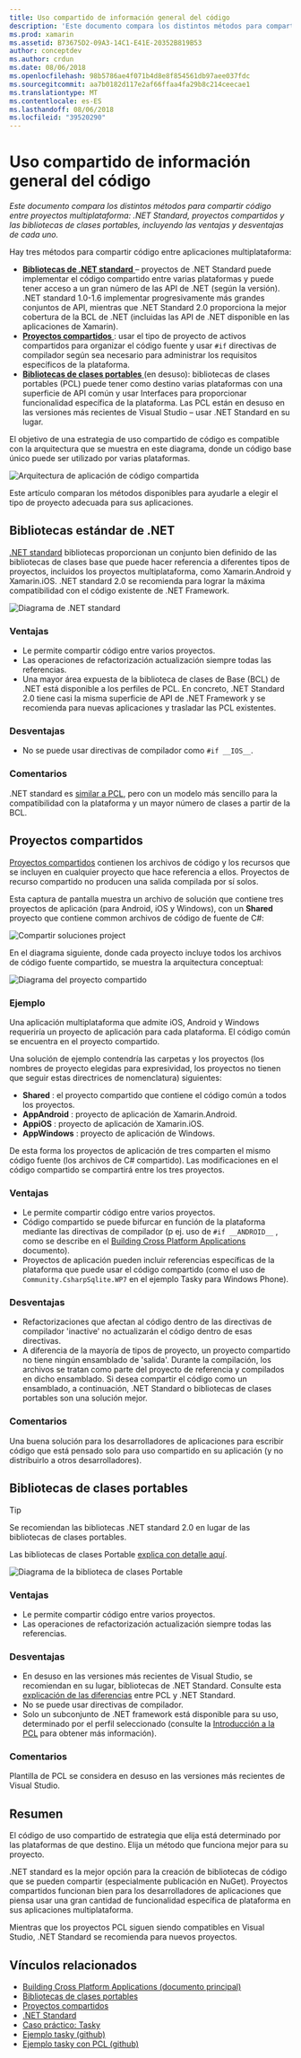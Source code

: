 ```yaml
---
title: Uso compartido de información general del código
description: 'Este documento compara los distintos métodos para compartir código entre proyectos multiplataforma: proyectos compartidos, bibliotecas de clases portables y .NET Standard, incluyendo las ventajas y desventajas de cada uno.'
ms.prod: xamarin
ms.assetid: B73675D2-09A3-14C1-E41E-20352B819B53
author: conceptdev
ms.author: crdun
ms.date: 08/06/2018
ms.openlocfilehash: 98b5786ae4f071b4d8e8f854561db97aee037fdc
ms.sourcegitcommit: aa7b0182d117e2af66ffaa4fa29b8c214ceecae1
ms.translationtype: MT
ms.contentlocale: es-ES
ms.lasthandoff: 08/06/2018
ms.locfileid: "39520290"
---
```

# <a name="sharing-code-overview"></a>Uso compartido de información general del código

_Este documento compara los distintos métodos para compartir código entre proyectos multiplataforma: .NET Standard, proyectos compartidos y las bibliotecas de clases portables, incluyendo las ventajas y desventajas de cada uno._

Hay tres métodos para compartir código entre aplicaciones multiplataforma:

- [**Bibliotecas de .NET standard** ](#Net_Standard) – proyectos de .NET Standard puede implementar el código compartido entre varias plataformas y puede tener acceso a un gran número de las API de .NET (según la versión). .NET standard 1.0-1.6 implementar progresivamente más grandes conjuntos de API, mientras que .NET Standard 2.0 proporciona la mejor cobertura de la BCL de .NET (incluidas las API de .NET disponible en las aplicaciones de Xamarin).
- [**Proyectos compartidos** ](#Shared_Projects) : usar el tipo de proyecto de activos compartidos para organizar el código fuente y usar `#if` directivas de compilador según sea necesario para administrar los requisitos específicos de la plataforma.
- [**Bibliotecas de clases portables** ](#Portable_Class_Libraries) (en desuso): bibliotecas de clases portables (PCL) puede tener como destino varias plataformas con una superficie de API común y usar Interfaces para proporcionar funcionalidad específica de la plataforma. Las PCL están en desuso en las versiones más recientes de Visual Studio &ndash; usar .NET Standard en su lugar.

El objetivo de una estrategia de uso compartido de código es compatible con la arquitectura que se muestra en este diagrama, donde un código base único puede ser utilizado por varias plataformas.

 ![Arquitectura de aplicación de código compartida](code-sharing-images/conceptualarchitecture.png "comparten la arquitectura de aplicaciones de código")

Este artículo comparan los métodos disponibles para ayudarle a elegir el tipo de proyecto adecuada para sus aplicaciones.

<a name="Net_Standard" />

## <a name="net-standard-libraries"></a>Bibliotecas estándar de .NET

[.NET standard](~/cross-platform/app-fundamentals/net-standard.md) bibliotecas proporcionan un conjunto bien definido de las bibliotecas de clases base que puede hacer referencia a diferentes tipos de proyectos, incluidos los proyectos multiplataforma, como Xamarin.Android y Xamarin.iOS. .NET standard 2.0 se recomienda para lograr la máxima compatibilidad con el código existente de .NET Framework.

![Diagrama de .NET standard](code-sharing-images/netstandard.png "diagrama .NET Standard")

### <a name="benefits"></a>Ventajas

- Le permite compartir código entre varios proyectos.
- Las operaciones de refactorización actualización siempre todas las referencias.
- Una mayor área expuesta de la biblioteca de clases de Base (BCL) de .NET está disponible a los perfiles de PCL. En concreto, .NET Standard 2.0 tiene casi la misma superficie de API de .NET Framework y se recomienda para nuevas aplicaciones y trasladar las PCL existentes.

### <a name="disadvantages"></a>Desventajas

- No se puede usar directivas de compilador como `#if __IOS__`.

### <a name="remarks"></a>Comentarios

.NET standard es [similar a PCL](https://docs.microsoft.com/dotnet/standard/net-standard#comparison-to-portable-class-libraries), pero con un modelo más sencillo para la compatibilidad con la plataforma y un mayor número de clases a partir de la BCL.

<a name="Shared_Projects" />

## <a name="shared-projects"></a>Proyectos compartidos

[Proyectos compartidos](~/cross-platform/app-fundamentals/shared-projects.md) contienen los archivos de código y los recursos que se incluyen en cualquier proyecto que hace referencia a ellos. Proyectos de recurso compartido no producen una salida compilada por sí solos.

Esta captura de pantalla muestra un archivo de solución que contiene tres proyectos de aplicación (para Android, iOS y Windows), con un **Shared** proyecto que contiene common archivos de código de fuente de C#:

![Compartir soluciones project](code-sharing-images/sharedsolution.png "compartido soluciones project")

En el diagrama siguiente, donde cada proyecto incluye todos los archivos de código fuente compartido, se muestra la arquitectura conceptual:

![Diagrama del proyecto compartido](code-sharing-images/sharedassetproject.png "diagrama del proyecto compartido")

### <a name="example"></a>Ejemplo

Una aplicación multiplataforma que admite iOS, Android y Windows requeriría un proyecto de aplicación para cada plataforma. El código común se encuentra en el proyecto compartido.

Una solución de ejemplo contendría las carpetas y los proyectos (los nombres de proyecto elegidas para expresividad, los proyectos no tienen que seguir estas directrices de nomenclatura) siguientes:

- **Shared** : el proyecto compartido que contiene el código común a todos los proyectos.
- **AppAndroid** : proyecto de aplicación de Xamarin.Android.
- **AppiOS** : proyecto de aplicación de Xamarin.iOS.
- **AppWindows** : proyecto de aplicación de Windows.

De esta forma los proyectos de aplicación de tres comparten el mismo código fuente (los archivos de C# compartido). Las modificaciones en el código compartido se compartirá entre los tres proyectos.

### <a name="benefits"></a>Ventajas

- Le permite compartir código entre varios proyectos.
- Código compartido se puede bifurcar en función de la plataforma mediante las directivas de compilador (p ej. uso de `#if __ANDROID__` , como se describe en el [Building Cross Platform Applications](~/cross-platform/app-fundamentals/building-cross-platform-applications/index.md) documento).
- Proyectos de aplicación pueden incluir referencias específicas de la plataforma que puede usar el código compartido (como el uso de `Community.CsharpSqlite.WP7` en el ejemplo Tasky para Windows Phone).

### <a name="disadvantages"></a>Desventajas

- Refactorizaciones que afectan al código dentro de las directivas de compilador 'inactive' no actualizarán el código dentro de esas directivas.
- A diferencia de la mayoría de tipos de proyecto, un proyecto compartido no tiene ningún ensamblado de 'salida'. Durante la compilación, los archivos se tratan como parte del proyecto de referencia y compilados en dicho ensamblado. Si desea compartir el código como un ensamblado, a continuación, .NET Standard o bibliotecas de clases portables son una solución mejor.

<a name="Shared_Remarks" />

### <a name="remarks"></a>Comentarios

Una buena solución para los desarrolladores de aplicaciones para escribir código que está pensado solo para uso compartido en su aplicación (y no distribuirlo a otros desarrolladores).

<a name="Portable_Class_Libraries" />

## <a name="portable-class-libraries"></a>Bibliotecas de clases portables

> [!TIP]
> Se recomiendan las bibliotecas .NET standard 2.0 en lugar de las bibliotecas de clases portables.

Las bibliotecas de clases Portable [explica con detalle aquí](~/cross-platform/app-fundamentals/pcl.md).

![Diagrama de la biblioteca de clases Portable](code-sharing-images/portableclasslibrary.png "diagrama de la biblioteca de clases Portable")

### <a name="benefits"></a>Ventajas

- Le permite compartir código entre varios proyectos.
- Las operaciones de refactorización actualización siempre todas las referencias.

### <a name="disadvantages"></a>Desventajas

- En desuso en las versiones más recientes de Visual Studio, se recomiendan en su lugar, bibliotecas de .NET Standard. Consulte esta [explicación de las diferencias](https://docs.microsoft.com/dotnet/standard/net-standard#comparison-to-portable-class-libraries) entre PCL y .NET Standard.
- No se puede usar directivas de compilador.
- Solo un subconjunto de .NET framework está disponible para su uso, determinado por el perfil seleccionado (consulte la [Introducción a la PCL](~/cross-platform/app-fundamentals/pcl.md) para obtener más información).

### <a name="remarks"></a>Comentarios

Plantilla de PCL se considera en desuso en las versiones más recientes de Visual Studio.

## <a name="summary"></a>Resumen

El código de uso compartido de estrategia que elija está determinado por las plataformas de que destino. Elija un método que funciona mejor para su proyecto.

.NET standard es la mejor opción para la creación de bibliotecas de código que se pueden compartir (especialmente publicación en NuGet). Proyectos compartidos funcionan bien para los desarrolladores de aplicaciones que piensa usar una gran cantidad de funcionalidad específica de plataforma en sus aplicaciones multiplataforma.

Mientras que los proyectos PCL siguen siendo compatibles en Visual Studio, .NET Standard se recomienda para nuevos proyectos.

## <a name="related-links"></a>Vínculos relacionados

- [Building Cross Platform Applications (documento principal)](~/cross-platform/app-fundamentals/building-cross-platform-applications/index.md)
- [Bibliotecas de clases portables](~/cross-platform/app-fundamentals/pcl.md)
- [Proyectos compartidos](~/cross-platform/app-fundamentals/shared-projects.md)
- [.NET Standard](~/cross-platform/app-fundamentals/net-standard.md)
- [Caso práctico: Tasky](~/cross-platform/app-fundamentals/building-cross-platform-applications/case-study-tasky.md)
- [Ejemplo tasky (github)](https://github.com/xamarin/mobile-samples/tree/master/Tasky)
- [Ejemplo tasky con PCL (github)](https://github.com/xamarin/mobile-samples/tree/master/TaskyPortable)
